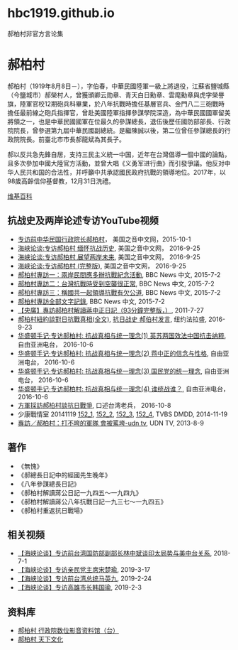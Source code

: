 # hbc1919.github.io
郝柏村非官方言论集

# 郝柏村
郝柏村（1919年8月8日－），字伯春，中華民國陸軍一級上將退役，江蘇省鹽城縣（今鹽城市）郝榮村人，曾獲頒卿云勋章、青天白日勳章、雲麾勳章與虎字榮譽旗，陸軍官校12期砲兵科畢業，於八年抗戰時擔任基層官兵、金門八二三砲戰時擔任最前線之砲兵指揮官，曾赴美國陸軍指揮參謀學院深造，為中華民國國軍留美將領之一，也是中華民國國軍在位最久的參謀總長，退伍後歷任國防部部長、行政院院長，曾參選第九屆中華民國副總統。是繼陳誠以後，第二位曾任參謀總長的行政院院長。前臺北市市長郝龍斌為其長子。

郝以反共急先鋒自居，支持三民主义統一中国，近年在台灣倡導一個中國的論點，且多次參加中國大陸官方活動，並曾大唱《义勇军进行曲》而引發爭議。他反对中华人民共和国的合法性，并呼籲中共承認國民政府抗戰的領導地位。2017年，以98歲高齡信仰基督教，12月31日洗禮。 

[维基百科](https://zh.wikipedia.org/zh/%E9%83%9D%E6%9F%8F%E6%9D%91)

## 抗战史及两岸论述专访YouTube视频
* [专访前中华民国行政院长郝柏村](https://www.youtube.com/watch?v=mtYzo1bwG7Y)， 美国之音中文网，2015-10-1
* [海峡论谈:专访郝柏村 缅怀抗战历史](https://www.youtube.com/watch?v=uw0Vxsl4XYY), 美国之音中文网， 2016-9-25
* [海峡论谈:专访郝柏村 展望两岸未来](https://www.youtube.com/watch?v=Nj2aqkIXlP4), 美国之音中文网， 2016-9-25
* [海峡论谈:专访郝柏村 (完整版)](https://www.youtube.com/watch?v=rVr9gZsGn5g), 美国之音中文网， 2016-9-25
* [郝柏村專訪一：兩岸民間應多辦抗戰紀念活動](https://www.youtube.com/watch?v=KrktrdEcHUI), BBC News 中文, 2015-7-2
* [郝柏村專訪二：台灣抗戰時受到空襲很正常](https://www.youtube.com/watch?v=hAivmKxWD7A), BBC News 中文, 2015-7-2
* [郝柏村專訪三：稱國共一起領導抗戰有欠公道](https://www.youtube.com/watch?v=29VadiLPsjo), BBC News 中文, 2015-7-2
* [郝柏村專訪全部文字記錄](https://www.bbc.com/zhongwen/simp/indepth/2015/07/150702_hao_intv_script_for_yt), BBC News 中文, 2015-7-2
* [【央廣】專訪郝柏村解讀蔣中正日記（93分鐘完整版，）](https://www.youtube.com/watch?v=YP-XrUdI62o), 2011-7-27
* [郝柏村紐約談對日抗戰真相(全文)](https://www.youtube.com/watch?v=_ILFOHPZnB4), [抗日战史 郝伯村发言](https://www.youtube.com/watch?v=l5xNxnASUTk), 纽约法拉盛, 2016-9-23 
* [华盛顿手记·专访郝柏村: 抗战真相与统一理念(1) 英苏两国效法中国抗击纳粹](https://www.youtube.com/watch?v=N6EXqPxQg6Q), 自由亚洲电台， 2016-10-6
* [华盛顿手记·专访郝柏村: 抗战真相与统一理念(2) 蒋中正的信念与性格](https://www.youtube.com/watch?v=d_gAfzBwqCE), 自由亚洲电台， 2016-10-6
* [华盛顿手记·专访郝柏村: 抗战真相与统一理念(3) 国民党的统一理念](https://www.youtube.com/watch?v=70tGhh2K4u8), 自由亚洲电台， 2016-10-6
* [华盛顿手记·专访郝柏村: 抗战真相与统一理念(4) 谁统战谁？](https://www.youtube.com/watch?v=m8OY3fYsLl8), 自由亚洲电台， 2016-10-6
* [方軍採訪郝柏村談抗日戰爭](https://www.youtube.com/watch?v=dOYBkPARkQ8), 口述台湾老兵， 2016-10-8
* 少康戰情室 20141119 [152_1](https://www.youtube.com/watch?v=7dzos8auXWY), [152_2](https://www.youtube.com/watch?v=ML2SELn_rWQ), [152_3](https://www.youtube.com/watch?v=KnICGkGyU24), [152_4](https://www.youtube.com/watch?v=JD3elK7K-z8), TVBS DMDD, 2014-11-19
* [專訪／郝柏村：打不垮的軍隊 會被罵垮-udn tv](https://www.youtube.com/watch?v=jGn6HYytvP0), UDN TV, 2013-8-9

## 著作
* 《無愧》
* 《郝總長日記中的經國先生晚年》
* 《八年參謀總長日記》
* 《郝柏村解讀蔣公日記一九四五～一九四九》
* 《郝柏村解讀蔣公八年抗戰日記一九三七～一九四五》
* 《郝柏村重返抗日戰場》


## 相关视频
* [【海峡论谈】专访前台湾国防部副部长林中斌谈印太局势与美中台关系](https://www.youtube.com/watch?v=hGL2l2QHSA8), 2018-7-1
* [【海峡论谈】专访亲民党主席宋楚瑜](https://www.youtube.com/watch?v=dgNizfSdsC0), 2019-3-17
* [【海峡论谈】专访前台湾总统马英九](https://www.youtube.com/watch?v=QnxMwx5EMA4), 2019-2-24 
* [【海峡论谈】专访高雄市长韩国瑜](https://www.youtube.com/watch?v=n0P9GikKz6I), 2019-2-3



## 资料库
* [郝柏村 行政院数位影音资料馆（台）](https://video.ey.gov.tw/?eyp=archive&ccid=2&cid=2010000&eid=2012500&ptype=list&title=%E9%83%9D%E6%9F%8F%E6%9D%91)
* [郝柏村 天下文化](https://bookzone.cwgv.com.tw/authors/details/404)

